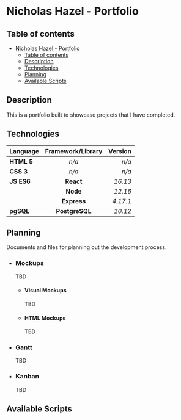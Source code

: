 # Nicholas Hazel - Portfolio

## Table of contents
- [Nicholas Hazel - Portfolio](#nicholas-hazel---portfolio)
  - [Table of contents](#table-of-contents)
  - [Description](#description)
  - [Technologies](#technologies)
  - [Planning](#planning)
  - [Available Scripts](#available-scripts)

## Description
This is a portfolio built to showcase projects that I have completed.

## Technologies
| Language | Framework/Library | Version |
| :--- | :---: | ---: |
| **HTML 5** | *n/a* | *n/a* |
| **CSS 3** | *n/a* | *n/a* |
| **JS ES6** | **React** | *16.13* |
| | **Node** | *12.16* |
| | **Express** | *4.17.1* |
| **pgSQL** | **PostgreSQL** | *10.12* |

## Planning
Documents and files for planning out the development process.

* ### Mockups
  TBD
  * #### Visual Mockups
    TBD
  * #### HTML Mockups
    TBD
* ### Gantt
  TBD
* ### Kanban
  TBD

## Available Scripts
